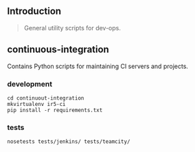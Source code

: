 Introduction
---
> General utility scripts for dev-ops.

## continuous-integration
Contains Python scripts for maintaining CI servers and projects.

### development
```
cd continuout-integration
mkvirtualenv ir5-ci
pip install -r requirements.txt
```

### tests
```
nosetests tests/jenkins/ tests/teamcity/
```